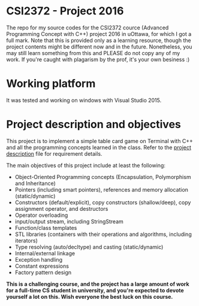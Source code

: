 # CSI2372 - Project 2016
The repo for my source codes for the CSI2372 cource (Advanced Programming Concept with C++) project 2016 in uOttawa, for which I got a full mark.
Note that this is provided only as a learning resource, though the project contents might be different now and in the future. Nonetheless, you may still learn something from this and PLEASE do not copy any of my work. If you're caught with plagarism by the prof, it's your own besiness :)

# Working platform
It was tested and working on windows with Visual Studio 2015.

# Project description and objectives
This project is to implement a simple table card game on Terminal with C++ and all the programming concepts learned in the class. Refer to the [project description](https://github.com/Qi-Ye-079/CSI2372-Project-2016/blob/master/project2016.pdf) file for requirement details.

The main objectives of this project include at least the following:
*   Object-Oriented Programming concepts (Encapsulation, Polymorphism and Inheritance)
*   Pointers (including smart pointers), references and memory allocation (static/dynamic)
*   Constructors (default/explicit), copy constructors (shallow/deep), copy assignment operator, and destructors
*   Operator overloading
*   input/output stream, including StringStream
*   Function/class templates
*   STL libraries (containers with their operations and algorithms, including iterators)
*   Type resolving (auto/decltype) and casting (static/dynamic)
*   Internal/external linkage
*   Exception handling
*   Constant expressions
*   Factory pattern design

**This is a challenging course, and the project has a large amount of work for a full-time CS student in university, and you're expected to devote yourself a lot on this. Wish everyone the best luck on this course.** 
